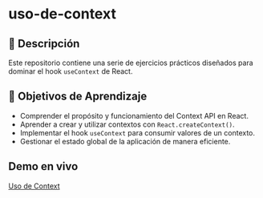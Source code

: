 # uso-de-context

## 🎯 Descripción

Este repositorio contiene una serie de ejercicios prácticos diseñados para dominar el hook `useContext` de React.
## 📘 Objetivos de Aprendizaje

- Comprender el propósito y funcionamiento del Context API en React.
- Aprender a crear y utilizar contextos con `React.createContext()`.
- Implementar el hook `useContext` para consumir valores de un contexto.
- Gestionar el estado global de la aplicación de manera eficiente.

## Demo en vivo
[Uso de Context](https://gpasadasfj.github.io/uso-de-context/)
